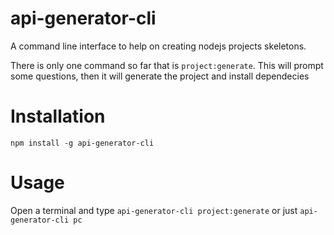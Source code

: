 # api-generator-cli
A command line interface to help on creating nodejs projects skeletons.

There is only one command so far that is `project:generate`. This will prompt some questions, then it will generate the project and install dependecies

# Installation
`npm install -g api-generator-cli`

# Usage
Open a terminal and type `api-generator-cli project:generate` or just `api-generator-cli pc`